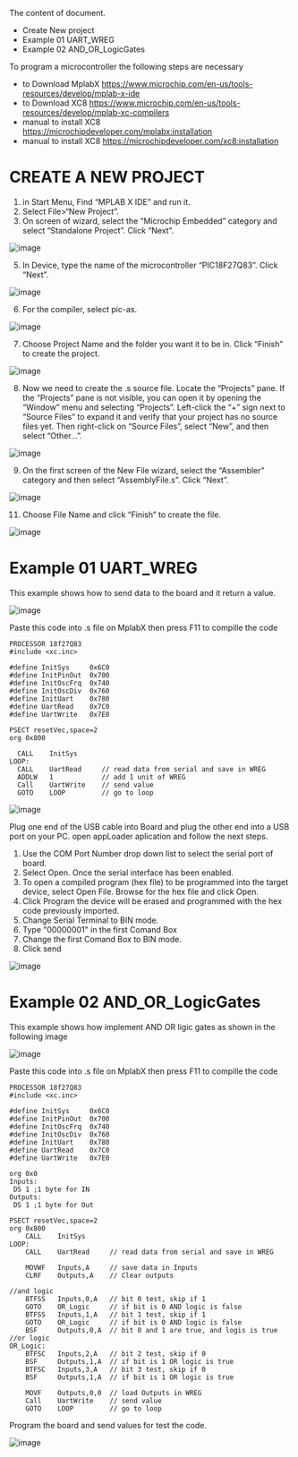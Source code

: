 The content of document.
- Create New project
- Example 01 UART_WREG
- Example 02 AND_OR_LogicGates

To program a microcontroller the following steps are necessary

- to Download MplabX https://www.microchip.com/en-us/tools-resources/develop/mplab-x-ide
- to Download XC8 https://www.microchip.com/en-us/tools-resources/develop/mplab-xc-compilers
- manual to install XC8 https://microchipdeveloper.com/mplabx:installation
- manual to install XC8 https://microchipdeveloper.com/xc8:installation

# CREATE A NEW PROJECT
1. in Start Menu, Find “MPLAB X IDE” and run it.
2. Select File>“New Project”.
3. On screen of wizard, select the “Microchip Embedded” category and select “Standalone Project”. Click “Next”.

![image](https://github.com/JCesarCM93/DoItPicBoot/assets/40074332/8877f8a4-4c9a-4cd6-8f18-87b1774ed017)

5. In Device, type the name of the microcontroller “PIC18F27Q83”. Click “Next”.

![image](https://github.com/JCesarCM93/DoItPicBoot/assets/40074332/de8c337c-90a9-45dc-b341-443c4618a1de)

6. For the compiler, select pic-as.

![image](https://github.com/JCesarCM93/DoItPicBoot/assets/40074332/17bde470-7821-4d07-bc61-89644134ed27)

7. Choose Project Name and the folder you want it to be in. Click “Finish” to create the project.

![image](https://github.com/JCesarCM93/DoItPicBoot/assets/40074332/1ab0153f-9485-48df-9ced-ec30401f2d54)

8. Now we need to create the .s source file. Locate the “Projects” pane. If the “Projects” pane is not visible,
you can open it by opening the “Window” menu and selecting “Projects”.
Left-click the “+” sign next to “Source Files” to expand it and verify that your project has no source files yet.
Then right-click on “Source Files”, select “New”, and then select “Other...”.

![image](https://github.com/JCesarCM93/DoItPicBoot/assets/40074332/911aaf8c-3511-4331-80d7-e588aa4ab31e)

9. On the first screen of the New File wizard, select the “Assembler” category and then select “AssemblyFile.s”. Click “Next”.

![image](https://github.com/JCesarCM93/DoItPicBoot/assets/40074332/555e25f0-cc9e-4aea-ad2b-f3980b8506de)

11. Choose File Name and click “Finish” to create the file.

![image](https://github.com/JCesarCM93/DoItPicBoot/assets/40074332/cb7faa6e-712d-4e07-949f-02d7db61a036)

# Example 01 UART_WREG

This example shows how to send data to the board and it return a value.

![image](https://github.com/JCesarCM93/DoItPicBoot/assets/40074332/d8553d28-c8fa-4620-9cad-ff07dfc895fc)

Paste this code into .s file on MplabX then press F11 to compille the code

    PROCESSOR 18f27Q83
    #include <xc.inc>
      
    #define InitSys	    0x6C0    
    #define InitPinOut  0x700
    #define InitOscFrq  0x740
    #define InitOscDiv  0x760
    #define InitUart    0x780
    #define UartRead    0x7C0
    #define UartWrite   0x7E0
            
    PSECT resetVec,space=2
    org 0x800
  
      CALL    InitSys
    LOOP:	
      CALL    UartRead     // read data from serial and save in WREG
      ADDLW   1            // add 1 unit of WREG
      Call    UartWrite    // send value
      GOTO    LOOP         // go to loop
      
![image](https://github.com/JCesarCM93/DoItPicBoot/assets/40074332/b4efb801-5809-4f2c-8abf-6184ce7e8921)

Plug one end of the USB cable into Board and plug the other end into a USB port on your PC. open appLoader aplication and follow the next steps.

1. Use the COM Port Number drop down list to select the serial port of board.
2. Select Open. Once the serial interface has been enabled.
3. To open a compiled program (hex file) to be programmed into the target device, select Open File. Browse for the hex file and click Open.
4. Click Program the device will be erased and programmed with the hex code previously imported.
5. Change Serial Terminal to BIN mode.
6. Type "00000001" in the first Comand Box
7. Change the first Comand Box to BIN mode.
8. Click send

![image](https://github.com/JCesarCM93/DoItPicBoot/assets/40074332/173f5f82-79ed-46fe-af28-e1be546078a4)

# Example 02 AND_OR_LogicGates

This example shows how implement AND OR ligic gates as shown in the following image

![image](https://github.com/JCesarCM93/DoItPicBoot/assets/40074332/120e7f2c-b9f9-4fed-a06b-6e11d6db6d81)

Paste this code into .s file on MplabX then press F11 to compille the code

    PROCESSOR 18f27Q83
    #include <xc.inc>
        
    #define InitSys	    0x6C0    
    #define InitPinOut  0x700
    #define InitOscFrq  0x740
    #define InitOscDiv  0x760
    #define InitUart    0x780
    #define UartRead    0x7C0
    #define UartWrite   0x7E0
            
    org 0x0
    Inputs:
     DS 1 ;1 byte for IN
    Outputs:
     DS 1 ;1 byte for Out
     
    PSECT resetVec,space=2
    org 0x800
        CALL    InitSys
    LOOP:	
        CALL    UartRead     // read data from serial and save in WREG
        
        MOVWF   Inputs,A	 // save data in Inputs
        CLRF    Outputs,A	 // Clear outputs
        
    //and logic
        BTFSS   Inputs,0,A	 // bit 0 test, skip if 1
        GOTO    OR_Logic	 // if bit is 0 AND logic is false
        BTFSS   Inputs,1,A   // bit 1 test, skip if 1
        GOTO    OR_Logic	 // if bit is 0 AND logic is false
        BSF	    Outputs,0,A  // bit 0 and 1 are true, and logis is true
    //or logic
    OR_Logic:
        BTFSC   Inputs,2,A   // bit 2 test, skip if 0
        BSF	    Outputs,1,A  // if bit is 1 OR logic is true
        BTFSC   Inputs,3,A   // bit 3 test, skip if 0
        BSF	    Outputs,1,A  // if bit is 1 OR logic is true
        
        MOVF    Outputs,0,0  // load Outputs in WREG
        Call    UartWrite    // send value
        GOTO    LOOP         // go to loop

Program the board and send values for test the code.

![image](https://github.com/JCesarCM93/DoItPicBoot/assets/40074332/20e2bedb-a548-4c6e-a6aa-9176dc1afd0b)
